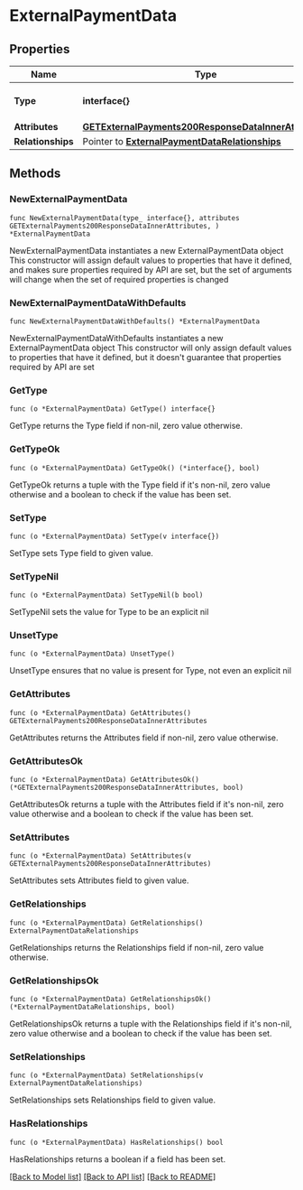 # ExternalPaymentData

## Properties

Name | Type | Description | Notes
------------ | ------------- | ------------- | -------------
**Type** | **interface{}** | The resource&#39;s type | 
**Attributes** | [**GETExternalPayments200ResponseDataInnerAttributes**](GETExternalPayments200ResponseDataInnerAttributes.md) |  | 
**Relationships** | Pointer to [**ExternalPaymentDataRelationships**](ExternalPaymentDataRelationships.md) |  | [optional] 

## Methods

### NewExternalPaymentData

`func NewExternalPaymentData(type_ interface{}, attributes GETExternalPayments200ResponseDataInnerAttributes, ) *ExternalPaymentData`

NewExternalPaymentData instantiates a new ExternalPaymentData object
This constructor will assign default values to properties that have it defined,
and makes sure properties required by API are set, but the set of arguments
will change when the set of required properties is changed

### NewExternalPaymentDataWithDefaults

`func NewExternalPaymentDataWithDefaults() *ExternalPaymentData`

NewExternalPaymentDataWithDefaults instantiates a new ExternalPaymentData object
This constructor will only assign default values to properties that have it defined,
but it doesn't guarantee that properties required by API are set

### GetType

`func (o *ExternalPaymentData) GetType() interface{}`

GetType returns the Type field if non-nil, zero value otherwise.

### GetTypeOk

`func (o *ExternalPaymentData) GetTypeOk() (*interface{}, bool)`

GetTypeOk returns a tuple with the Type field if it's non-nil, zero value otherwise
and a boolean to check if the value has been set.

### SetType

`func (o *ExternalPaymentData) SetType(v interface{})`

SetType sets Type field to given value.


### SetTypeNil

`func (o *ExternalPaymentData) SetTypeNil(b bool)`

 SetTypeNil sets the value for Type to be an explicit nil

### UnsetType
`func (o *ExternalPaymentData) UnsetType()`

UnsetType ensures that no value is present for Type, not even an explicit nil
### GetAttributes

`func (o *ExternalPaymentData) GetAttributes() GETExternalPayments200ResponseDataInnerAttributes`

GetAttributes returns the Attributes field if non-nil, zero value otherwise.

### GetAttributesOk

`func (o *ExternalPaymentData) GetAttributesOk() (*GETExternalPayments200ResponseDataInnerAttributes, bool)`

GetAttributesOk returns a tuple with the Attributes field if it's non-nil, zero value otherwise
and a boolean to check if the value has been set.

### SetAttributes

`func (o *ExternalPaymentData) SetAttributes(v GETExternalPayments200ResponseDataInnerAttributes)`

SetAttributes sets Attributes field to given value.


### GetRelationships

`func (o *ExternalPaymentData) GetRelationships() ExternalPaymentDataRelationships`

GetRelationships returns the Relationships field if non-nil, zero value otherwise.

### GetRelationshipsOk

`func (o *ExternalPaymentData) GetRelationshipsOk() (*ExternalPaymentDataRelationships, bool)`

GetRelationshipsOk returns a tuple with the Relationships field if it's non-nil, zero value otherwise
and a boolean to check if the value has been set.

### SetRelationships

`func (o *ExternalPaymentData) SetRelationships(v ExternalPaymentDataRelationships)`

SetRelationships sets Relationships field to given value.

### HasRelationships

`func (o *ExternalPaymentData) HasRelationships() bool`

HasRelationships returns a boolean if a field has been set.


[[Back to Model list]](../README.md#documentation-for-models) [[Back to API list]](../README.md#documentation-for-api-endpoints) [[Back to README]](../README.md)


